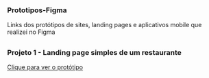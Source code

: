 ### Prototipos-Figma
Links dos protótipos de sites, landing pages e aplicativos mobile que realizei no Figma

##
### Projeto 1 - Landing page simples de um restaurante 
<a target='_blank' href="https://www.figma.com/proto/nElumnQCRKzuv9jv6XcJIZ/proj01-restaurante?type=design&node-id=2-2&scaling=min-zoom&page-id=0%3A1"> Clique para ver o protótipo  </a>

